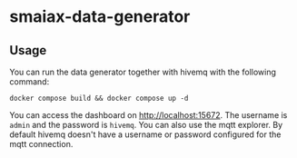 # smaiax-data-generator

## Usage
You can run the data generator together with hivemq with the following command:
````shell
docker compose build && docker compose up -d
````

You can access the dashboard on [http://localhost:15672](http://localhost:15672).
The username is `admin` and the password is `hivemq`.
You can also use the mqtt explorer. By default hivemq doesn't have a username or password configured for the mqtt connection.